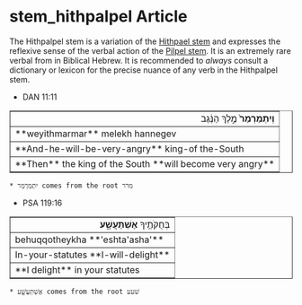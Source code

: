 # stem_hithpalpel Article
The Hithpalpel stem is a variation of the [Hithpael stem](https://git.door43.org/Door43/en-uhg/src/master/content/stem_hithpael/02.md) and expresses the reflexive sense of the verbal action of the [Pilpel stem](https://git.door43.org/Door43/en-uhg/src/master/content/stem_pilpel/02.md).  It is an extremely rare verbal from in Biblical Hebrew.  It is recommended to *always* consult a dictionary or lexicon for the precise nuance of any verb in the Hithpalpel stem.

* DAN 11:11
<table border="1" class="docutils">
<colgroup>
<col width="100%" />
</colgroup>
<tbody valign="top">
<tr class="row-odd" align="right"><td><b>וְיִתְמַרְמַר֙</b> מֶ֣לֶךְ הַנֶּ֔גֶב</td>
</tr>
<tr class="row-even"><td>**weyithmarmar** melekh hannegev</td>
</tr>
<tr class="row-odd"><td>**And-he-will-be-very-angry** king-of the-South</td>
</tr>
<tr class="row-even"><td>**Then** the king of the South **will become very angry**</td>
</tr>
</tbody>
</table>

    * יִתְמַרְמַר comes from the root מרר

* PSA 119:16
<table border="1" class="docutils">
<colgroup>
<col width="100%" />
</colgroup>
<tbody valign="top">
<tr class="row-odd" align="right"><td>בְּחֻקֹּתֶ֥יךָ <b>אֶשְׁתַּעֲשָׁ֑ע</b></td>
</tr>
<tr class="row-even"><td>behuqqotheykha **'eshta'asha'**</td>
</tr>
<tr class="row-odd"><td>In-your-statutes **I-will-delight**</td>
</tr>
<tr class="row-even"><td>**I delight** in your statutes</td>
</tr>
</tbody>
</table>
    
    * אֶשְׁתַּעֲשָׁ֑ע comes from the root שׁעע

